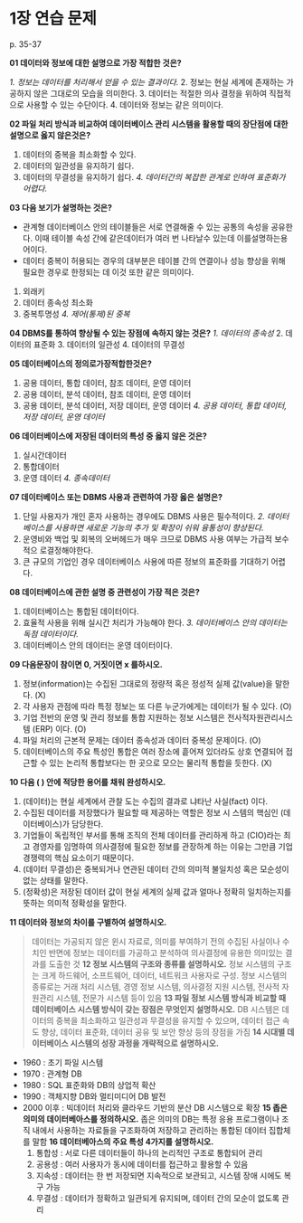 # 1장 연습 문제

p. 35-37

**01 데이터와 정보에 대한 설명으로 가장 적합한 것은?**

_1. 정보는 데이터를 처리해서 얻을 수 있는 결과이다._
2. 정보는 현실 세계에 존재하는 가공하지 않은 그대로의 모습을 의미한다.
3. 데이터는 적절한 의사 결정을 위하여 직접적으로 사용할 수 있는 수단이다.
4. 데이터와 정보는 같은 의미이다.

**02 파일 처리 방식과 비교하여 데이터베이스 관리 시스템을 활용할 때의 장단점에 대한 설명으로 옳지 않은것은?**

1. 데이터의 중복을 최소화할 수 있다.
2. 데이터의 일관성을 유지하기 쉽다.
3. 데이터의 무결성을 유지하기 쉽다.
_4. 데이터간의 복잡한 관계로 인하여 표준화가 어렵다._

**03 다음 보기가 설명하는 것은?**

- 관계형 데이터베이스 안의 테이블들은 서로 연결해줄 수 있는 공통의 속성을 공유한다. 이때 테이블 속성 간에 같은데이터가 여러 번 나타날수 있는데 이를설명하는용어이다.
- 데이터 중복이 허용되는 경우의 대부분은 테이블 간의 연결이나 성능 향상을 위해 필요한 경우로 한정되는 데 이것 또한 같은 의미이다.

1. 외래키
2. 데이터 종속성 최소화
3. 중복투명성
_4. 제어(통제)된 중복_

**04 DBMS를 통하여 향상될 수 있는 장점에 속하지 않는 것은?**
_1. 데이터의 종속성_
2. 데이터의 표준화
3. 데이터의 일관성
4. 데이터의 무결성

**05 데이터베이스의 정의로가장적합한것은?**

1. 공용 데이터, 통합 데이터, 참조 데이터, 운영 데이터
2. 공용 데이터, 분석 데이터, 참조 데이터, 운영 데이터
3. 공용 데이터, 분석 데이터, 저장 데이터, 운영 데이터
_4. 공용 데이터, 통합 데이터, 저장 데이터, 운영 데이터_

**06 데이터베이스에 저장된 데이터의 특성 중 옳지 않은 것은?**

1. 실시간데이터
2. 통합데이터
3. 운영 데이터
_4. 종속데이터_

**07 데이터베이스 또는 DBMS 사용과 관련하여 가장 옳은 설명은?**

1. 단일 사용자가 개인 혼자 사용하는 경우에도 DBMS 사용은 필수적이다.
_2. 데이터베이스를 사용하면 새로운 기능의 추가 및 확장이 쉬워 융통성이 향상된다._
3. 운영비와 백업 및 회복의 오버헤드가 매우 크므로 DBMS 사용 여부는 가급적 보수적으 로결정해야한다.
4. 큰 규모의 기업인 경우 데이터베이스 사용에 따른 정보의 표준화를 기대하기 어렵다.

**08 데이터베이스에 관한 설명 중 관련성이 가장 적은 것은?**

1. 데이터베이스는 통합된 데이터이다.
2. 효율적 사용을 위해 실시간 처리가 가능해야 한다.
_3. 데이터베이스 안의 데이터는 독점 데이터이다._
4. 데이터베이스 안의 데이터는 운영 데이터이다.

**09 다음문장이 참이면 0, 거짓이면 x 를하시오.**

1. 정보(information)는 수집된 그대로의 정량적 혹은 정성적 실제 값(value)을 말한다. (X)
2. 각 사용자 관점에 따라 특정 정보는 또 다른 누군가에게는 데이터가 될 수 있다. (O)
3. 기업 전반의 운영 및 관리 정보를 통합 지원하는 정보 시스템은 전사적자원관리시스템 (ERP) 이다. (O)
4. 파일 처리의 근본적 문제는 데이터 종속성과 데이터 중복성 문제이다. (O)
5. 데이터베이스의 주요 특성인 통합은 여러 장소에 흩어져 있더라도 상호 연결되어 접근할 수 있는 논리적 통합보다는 한 곳으로 모으는 물리적 통합을 듯한다. (X)

**10 다음 ( ) 안에 적당한 용어를 채워 완성하시오.**

1. (데이터)는 현실 세계에서 관찰 도는 수집의 결과로 냐타난 사실(fact) 이다.
2. 수집된 데이터를 저장했다가 필요할 때 제공하는 역할은 정보 시 스템의 핵심인 (데이터베이스)가 담당한다.
3. 기업들이 독립적인 부서를 통해 조직의 전체 데이터를 관리하게 하고 (CIO)라는 최고 경영자를 임명하여 의사결정에 필요한 정보를 관장하계 하는 이유는 그만큼 기업 경쟁력의 핵심 요소이기 때문이다.
4. (데이터 무결성)은 중복되거나 연관된 데이터 간의 의미적 불일치성 혹은 모순성이 없는 상태를 말한다.
5. (정확성)은 저장된 데이터 값이 현실 세계의 실제 값과 얼마나 정확히 일치하는지를 뜻하는 의미적 정확성을 말한다.

**11 데이터와 정보의 차이를 구별하여 설명하시오.**
> 데이터는 가공되지 않은 윈시 자료로, 의미를 부여하기 전의 수집된 사실이나 수치인 반면에 정보는 데이터를 가공하고 분석하여 의사결정에 유용한 의미있는 결과를 도출한 것
**12 정보 시스템의 구조와 종류를 설명하시오.**
> 정보 시스템의 구조는 크게 하드웨어, 소프트웨어, 데이터, 네트워크 사용자로 구성. 정보 시스템의 종류로는 거래 처리 시스템, 경영 정보 시스템, 의사결정 지원 시스템, 전사적 자원관리 시스템, 전문가 시스템 등이 있음
**13 파일 정보 시스템 방식과 비교할 때 데이터베이스 시스템 방식이 갖는 장점은 무엇인지 설명하시오.**
> DB 시스템은 데이터의 중복을 최소화하고 일관성과 무결성을 유지할 수 있으며, 데이터 접근 속도 향상, 데이터 표준화, 데이터 공유 및 보안 향상 등의 장점을 가짐
**14 시대별 데이터베이스 시스템의 성장 과정을 개략적으로 설명하시오.**
- 1960 : 초기 파일 시스템
- 1970 : 관계형 DB
- 1980 : SQL 표준화와 DB의 상업적 확산
- 1990 : 객체지향 DB와 멀티미디어 DB 발전
- 2000 이후 : 빅데이터 처리와 클라우드 기반의 분산 DB 시스템으로 확장
**15 좁은 의미의 데이터베아스를 정의하시오.**
좁은 의미의 DB는 특정 응용 프로그램이나 조직 내에서 사용하는 자료들을 구조화하여 저장하고 관리하는 통합된 데이터 집합체를 말함
**16 데이터베아스의 주요 특성 4가지를 설명하시오.**
  1. 통합성 : 서로 다른 데이터들이 하나의 논리적인 구조로 통합되어 관리
  2. 공용성 : 여러 사용자가 동시에 데이터를 접근하고 활용할 수 있음
  3. 지속성 : 데이터는 한 번 저장되면 지속적으로 보관되고, 시스템 장애 시에도 복구 가능
  4. 무결성 : 데이터가 정확하고 일관되게 유지되며, 데이터 간의 모순이 없도록 관리
